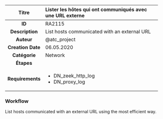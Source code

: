 | Titre                       | Lister les hôtes qui ont communiqués avec une URL externe         |
|:---------------------------:|:--------------------|
| **ID**                      | RA2115            |
| **Description**             | List hosts communicated with an external URL   |
| **Auteur**                  | @atc_project        |
| **Creation Date**           | 06.05.2020 |
| **Catégorie**                | Network      |
| **Étapes**                   || 
| **Requirements** |<ul><li>DN_zeek_http_log</li><li>DN_proxy_log</li></ul>|

### Workflow

List hosts communicated with an external URL using the most efficient way.  
